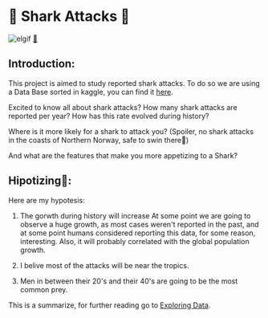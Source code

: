 # 🦈 Shark Attacks 🦈
![elgif](https://c.tenor.com/Yf2CEdBk__YAAAAC/finding-nemo-sharks.gif)
[🎹](https://www.youtube.com/watch?v=XqZsoesa55w&ab_channel=PinkfongBabyShark-Kids%27Songs%26Stories)
## Introduction:
This project is aimed to study reported shark attacks. To do so we are using a Data Base sorted in kaggle, you can find it [here](https://www.kaggle.com/teajay/global-shark-attacks).

Excited to know all about shark attacks? How many shark attacks are reported per year? How has this rate evolved during history? 

Where is it more likely for a shark to attack you? (Spoiler, no shark attacks in the coasts of Northern Norway, safe to swin there🥶)

And what are the features that make you more appetizing to a Shark?

## Hipotizing🤔:
Here are my hypotesis:
1. The gorwth during history will increase At some point we are going to observe a huge growth, as most cases weren't reported in the past, and at some point humans considered reporting this data, for some reason, interesting. Also, it will probably correlated with the global population growth. 

2. I belive most of the attacks will be near the tropics.

3. Men in between their 20's and their 40's are going to be the most common prey. 

This is a summarize, for further reading go to [Exploring Data](https://github.com/Pomilusky/sharky/blob/Pomilusky/Code/1.ExploringData.ipynb).